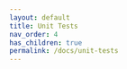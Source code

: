 ```yaml
---
layout: default
title: Unit Tests
nav_order: 4
has_children: true
permalink: /docs/unit-tests
---
```


